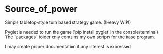 # Source_of_power
Simple tabletop-style turn based strategy game. (!Heavy WIP!)

Pyglet is needed to run the game ('pip install pyglet' in the console/terminal)  
The "packages" folder only contains my own scripts for the base program.


I may create proper documentation if any interest is expressed
